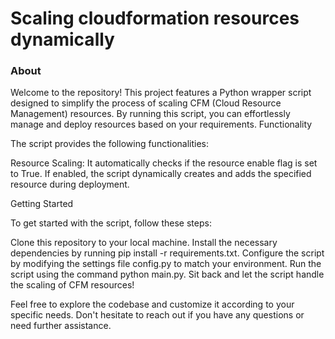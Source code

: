 # Scaling cloudformation resources dynamically

### About

Welcome to the repository! This project features a Python wrapper script designed to simplify the process of scaling CFM (Cloud Resource Management) resources. By running this script, you can effortlessly manage and deploy resources based on your requirements.
Functionality

The script provides the following functionalities:

Resource Scaling: It automatically checks if the resource enable flag is set to True. If enabled, the script dynamically creates and adds the specified resource during deployment.

Getting Started

To get started with the script, follow these steps:

Clone this repository to your local machine.
Install the necessary dependencies by running pip install -r requirements.txt.
Configure the script by modifying the settings file config.py to match your environment.
Run the script using the command python main.py.
Sit back and let the script handle the scaling of CFM resources!

Feel free to explore the codebase and customize it according to your specific needs. Don't hesitate to reach out if you have any questions or need further assistance.

